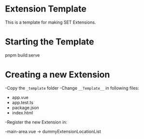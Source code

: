 # Extension Template

This is a template for making SET Extensions.

# Starting the Template

pnpm build:serve

# Creating a new Extension

-Copy the `_template` folder
-Change `__Template__` in following files:

- app.vue
- app.test.ts
- package.json
- index.html

-Register the new Extension in:

-main-area.vue -> dummyExtensionLocationList
